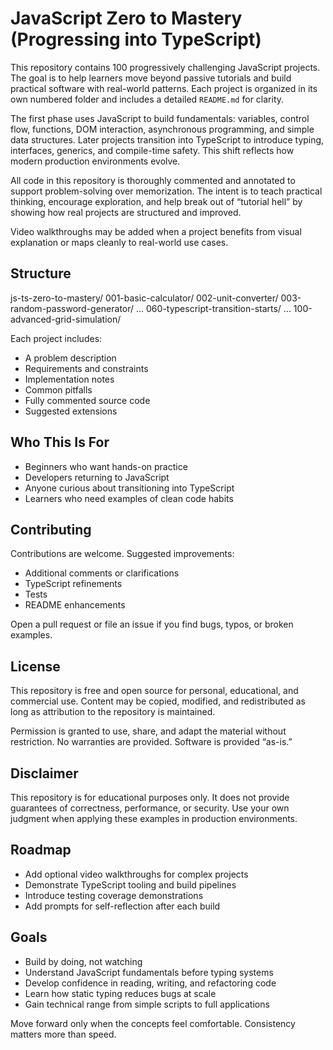 # JavaScript Zero to Mastery (Progressing into TypeScript)

This repository contains 100 progressively challenging JavaScript projects. The goal is to help learners move beyond passive tutorials and build practical software with real-world patterns. Each project is organized in its own numbered folder and includes a detailed `README.md` for clarity.

The first phase uses JavaScript to build fundamentals: variables, control flow, functions, DOM interaction, asynchronous programming, and simple data structures. Later projects transition into TypeScript to introduce typing, interfaces, generics, and compile-time safety. This shift reflects how modern production environments evolve.

All code in this repository is thoroughly commented and annotated to support problem-solving over memorization. The intent is to teach practical thinking, encourage exploration, and help break out of “tutorial hell” by showing how real projects are structured and improved.

Video walkthroughs may be added when a project benefits from visual explanation or maps cleanly to real-world use cases.

## Structure

js-ts-zero-to-mastery/
001-basic-calculator/
002-unit-converter/
003-random-password-generator/
...
060-typescript-transition-starts/
...
100-advanced-grid-simulation/


Each project includes:
- A problem description
- Requirements and constraints
- Implementation notes
- Common pitfalls
- Fully commented source code
- Suggested extensions

## Who This Is For

- Beginners who want hands-on practice
- Developers returning to JavaScript
- Anyone curious about transitioning into TypeScript
- Learners who need examples of clean code habits

## Contributing

Contributions are welcome. Suggested improvements:
- Additional comments or clarifications
- TypeScript refinements
- Tests
- README enhancements

Open a pull request or file an issue if you find bugs, typos, or broken examples.

## License

This repository is free and open source for personal, educational, and commercial use. Content may be copied, modified, and redistributed as long as attribution to the repository is maintained.

Permission is granted to use, share, and adapt the material without restriction. No warranties are provided. Software is provided “as-is.”

## Disclaimer

This repository is for educational purposes only. It does not provide guarantees of correctness, performance, or security. Use your own judgment when applying these examples in production environments.

## Roadmap

- Add optional video walkthroughs for complex projects
- Demonstrate TypeScript tooling and build pipelines
- Introduce testing coverage demonstrations
- Add prompts for self-reflection after each build

## Goals

- Build by doing, not watching
- Understand JavaScript fundamentals before typing systems
- Develop confidence in reading, writing, and refactoring code
- Learn how static typing reduces bugs at scale
- Gain technical range from simple scripts to full applications

Move forward only when the concepts feel comfortable. Consistency matters more than speed.
